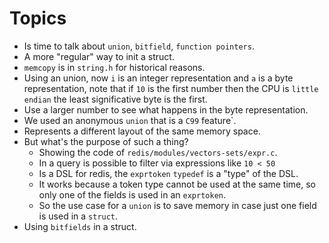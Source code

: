 # Topics

- Is time to talk about `union`, `bitfield`, `function pointers`.
- A more "regular" way to init a struct.
- `memcopy` is in `string.h` for historical reasons.
- Using an union, now `i` is an integer representation and `a` is
a byte representation, note that if `10` is the first number
then the CPU is `little endian` the least significative byte is
the first.
- Use a larger number to see what happens in the byte representation.
- We used an anonymous `union` that is a `C99` feature`.
- Represents a different layout of the same memory space.
- But what's the purpose of such a thing?
  - Showing the code of `redis/modules/vectors-sets/expr.c`.
  - In a query is possible to filter via expressions like `10 < 50`
  - Is a DSL for redis, the `exprtoken` `typedef` is a "type" of the DSL.
  - It works because a token type cannot be used at the same time, so
only one of the fields is used in an `exprtoken`.
  - So the use case for a `union` is to save memory in case just one
field is used in a `struct`.
- Using `bitfields` in a struct.
